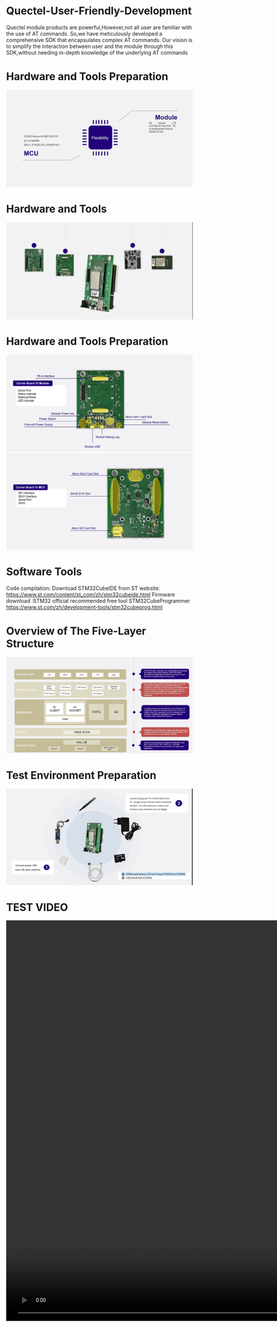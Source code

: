 # Quectel-User-Friendly-Development
Quectel module products are powerful,However,not all user are familiar with the use of AT commands. So,we have meticulously developed a comprehensive SDK that encapsulates complex AT commands. Our vision is to simplify the interaction between user and the module through this SDK,without needing in-depth knowledge of the underlying AT commands

# Hardware and Tools Preparation
![Hardware and Tools Preparation](./document/img/1.png)

# Hardware and Tools
![Hardware and Tools](./document/img/2.png)

# Hardware and Tools Preparation
![Hardware and Tools Preparation](./document/img/3.png)
![Hardware and Tools Preparation](./document/img/4.png)
# Software Tools 
Code compilation: Download STM32CubeIDE from ST website:
https://www.st.com/content/st_com/zh/stm32cubeide.html
Firmware download :STM32 official recommended free tool STM32CubeProgrammer
https://www.st.com/zh/development-tools/stm32cubeprog.html

# Overview of The Five-Layer Structure
![Overview of The Five-Layer Structure](./document/img/5.png)
# Test Environment Preparation
![Overview of The Five-Layer Structure](./document/img/6.png)
# TEST VIDEO
<video width="1920" height="1080" controls>
  <source src="./document/img/7.mp4" type="video/mp4">
  <source src="./document/img/7.ogg" type="video/ogg">
  Your browser does not support the video tag.
</video>